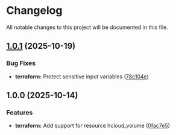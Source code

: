 # Changelog

All notable changes to this project will be documented in this file.

## [1.0.1](https://gitlab.com/terraform-child-modules-48151/terraform-hcloud-volume/compare/v1.0.0...v1.0.1) (2025-10-19)

### Bug Fixes

* **terraform:** Protect sensitive input variables ([78c104e](https://gitlab.com/terraform-child-modules-48151/terraform-hcloud-volume/commit/78c104ef889472569535d360df06d21616146ef1))

## 1.0.0 (2025-10-14)

### Features

* **terraform:** Add support for resource hcloud_volume ([0fac7e5](https://gitlab.com/terraform-child-modules-48151/terraform-hcloud-volume/commit/0fac7e5a46fa1a2dfe2cbc2c35c0d119b3de5ce9))
